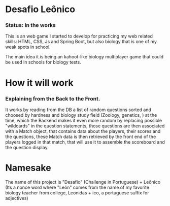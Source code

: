 # Desafio Leônico

### Status: In the works

This is an web game I started to develop for practicing my web related skills: HTML, CSS, Js and Spring Boot, but also biology that is one of my weak spots in school.

The main idea it is being an kahoot-like biology multiplayer game that could be used in schools for biology tests.

# How it will work

### Explaining from the Back to the Front.

It works by reading from the DB a list of random questions sorted and choosed by hardness and biology study field (Zoology, genetics, ) at the time, which the Backend makes it even more random by replacing possible "wildcards" in the question statements, those questions are then associated with a Match object, that contains data about the players, their scores and the questions, these Match data is then retrieved by the front end of the players logged in that match, that will use it to assemble the scoreboard and the question display.


# Namesake
The name of this project is "Desafio" (Challenge in Portuguese) + Leônico (Its a nonce word where "Leôn" comes from the name of my favorite biology teacher from college, Leonidas + ico, a portuguese suffix for adjectives)
